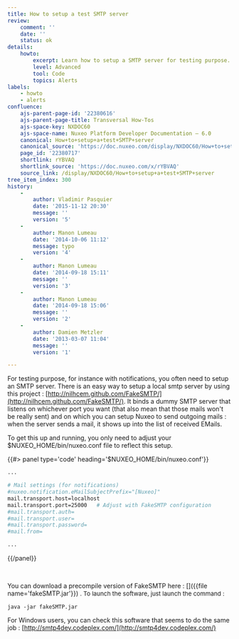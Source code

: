 ```yaml
---
title: How to setup a test SMTP server
review:
    comment: ''
    date: ''
    status: ok
details:
    howto:
        excerpt: Learn how to setup a SMTP server for testing purpose.
        level: Advanced
        tool: Code
        topics: Alerts
labels:
    - howto
    - alerts
confluence:
    ajs-parent-page-id: '22380616'
    ajs-parent-page-title: Transversal How-Tos
    ajs-space-key: NXDOC60
    ajs-space-name: Nuxeo Platform Developer Documentation — 6.0
    canonical: How+to+setup+a+test+SMTP+server
    canonical_source: 'https://doc.nuxeo.com/display/NXDOC60/How+to+setup+a+test+SMTP+server'
    page_id: '22380717'
    shortlink: rYBVAQ
    shortlink_source: 'https://doc.nuxeo.com/x/rYBVAQ'
    source_link: /display/NXDOC60/How+to+setup+a+test+SMTP+server
tree_item_index: 300
history:
    -
        author: Vladimir Pasquier
        date: '2015-11-12 20:30'
        message: ''
        version: '5'
    -
        author: Manon Lumeau
        date: '2014-10-06 11:12'
        message: typo
        version: '4'
    -
        author: Manon Lumeau
        date: '2014-09-18 15:11'
        message: ''
        version: '3'
    -
        author: Manon Lumeau
        date: '2014-09-18 15:06'
        message: ''
        version: '2'
    -
        author: Damien Metzler
        date: '2013-03-07 11:04'
        message: ''
        version: '1'

---
```

For testing purpose, for instance with notifications, you often need to setup an SMTP server. There is an easy way to setup a local smtp server by using this project :&nbsp;[http://nilhcem.github.com/FakeSMTP/](http://nilhcem.github.com/FakeSMTP/). It binds a dummy SMTP server that listens on whichever port you want (that also mean that those mails won't be really sent) and on which you can setup Nuxeo to send outgoing mails : when the server sends a mail, it shows up into the list of received EMails.

To get this up and running, you only need to adjust your $NUXEO_HOME/bin/nuxeo.conf file to reflect this setup.

{{#> panel type='code' heading='$NUXEO_HOME/bin/nuxeo.conf'}}

```bash
...

# Mail settings (for notifications)
#nuxeo.notification.eMailSubjectPrefix="[Nuxeo]"
mail.transport.host=localhost
mail.transport.port=25000   # Adjust with FakeSMTP configuration
#mail.transport.auth=
#mail.transport.user=
#mail.transport.password=
#mail.from=

...
```

{{/panel}}

&nbsp;

You can download a precompile version of FakeSMTP here :&nbsp;[]({{file name='fakeSMTP.jar'}}) <span style="font-size: 10.0pt;line-height: 13.0pt;">. To launch the software, just launch the command :</span>

```
java -jar fakeSMTP.jar
```

For Windows users, you can check this software that seems to do the same job :&nbsp;[http://smtp4dev.codeplex.com/](http://smtp4dev.codeplex.com/)

&nbsp;

